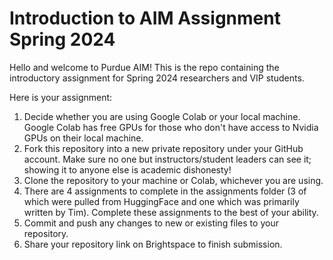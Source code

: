 # Introduction to AIM Assignment Spring 2024

Hello and welcome to Purdue AIM! This is the repo containing the introductory assignment for Spring 2024 researchers and VIP students.

Here is your assignment:

1. Decide whether you are using Google Colab or your local machine. Google Colab has free GPUs for those who don't have access to Nvidia GPUs on their local machine.
2. Fork this repository into a new private repository under your GitHub account. Make sure no one but instructors/student leaders can see it; showing it to anyone else is academic dishonesty!
3. Clone the repository to your machine or Colab, whichever you are using.
4. There are 4 assignments to complete in the assignments folder (3 of which were pulled from HuggingFace and one which was primarily written by Tim). Complete these assignments to the best of your ability.
5. Commit and push any changes to new or existing files to your repository.
6. Share your repository link on Brightspace to finish submission.
